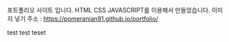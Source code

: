 포트폴리오 사이트 입니다.
HTML CSS JAVASCRIPT를 이용해서 만들었습니다.
이미지 넣기
주소 : https://pomeranian91.github.io/portfolio/

test
test
teset
